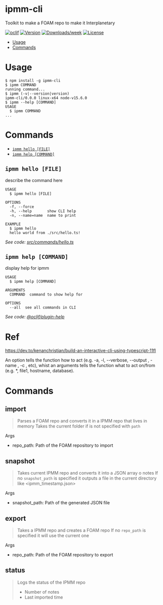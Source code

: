 # ipmm-cli

Toolkit to make a FOAM repo to make it Interplanetary

[![oclif](https://img.shields.io/badge/cli-oclif-brightgreen.svg)](https://oclif.io)
[![Version](https://img.shields.io/npm/v/ipmm-cli.svg)](https://npmjs.org/package/ipmm-cli)
[![Downloads/week](https://img.shields.io/npm/dw/ipmm-cli.svg)](https://npmjs.org/package/ipmm-cli)
[![License](https://img.shields.io/npm/l/ipmm-cli.svg)](https://github.com/xavivives/ipmm-cli/blob/master/package.json)

<!-- toc -->

- [Usage](#usage)
- [Commands](#commands)
<!-- tocstop -->

# Usage

<!-- usage -->

```sh-session
$ npm install -g ipmm-cli
$ ipmm COMMAND
running command...
$ ipmm (-v|--version|version)
ipmm-cli/0.0.0 linux-x64 node-v15.6.0
$ ipmm --help [COMMAND]
USAGE
  $ ipmm COMMAND
...
```

<!-- usagestop -->

# Commands

<!-- commands -->

- [`ipmm hello [FILE]`](#ipmm-hello-file)
- [`ipmm help [COMMAND]`](#ipmm-help-command)

## `ipmm hello [FILE]`

describe the command here

```
USAGE
  $ ipmm hello [FILE]

OPTIONS
  -f, --force
  -h, --help       show CLI help
  -n, --name=name  name to print

EXAMPLE
  $ ipmm hello
  hello world from ./src/hello.ts!
```

_See code: [src/commands/hello.ts](https://github.com/xavivives/ipmm-cli/blob/v0.0.0/src/commands/hello.ts)_

## `ipmm help [COMMAND]`

display help for ipmm

```
USAGE
  $ ipmm help [COMMAND]

ARGUMENTS
  COMMAND  command to show help for

OPTIONS
  --all  see all commands in CLI
```

_See code: [@oclif/plugin-help](https://github.com/oclif/plugin-help/blob/v3.2.2/src/commands/help.ts)_

<!-- commandsstop -->

# Ref

https://dev.to/kenanchristian/build-an-interactive-cli-using-typescript-11fl

An option tells the function how to act (e.g. -a, -l, --verbose, --output , -name , -c , etc), whist an arguments tells the function what to act on/from (e.g. *, file1, hostname, database).

# Commands

## import

> Parses a FOAM repo and converts it in a IPMM repo that lives in memory
> Takes the current folder if is not specified with `path`

Args

- repo_path: Path of the FOAM repository to import

## snapshot

> Takes current IPMM repo and converts it into a JSON array o notes
> If no `snapshot_path` is specified it outputs a file in the current directory like <ipmm_timestamp.json>

Args

- snapshot_path: Path of the generated JSON file

## export

> Takes a IPMM repo and creates a FOAM repo
> If no `repo_path` is specified it will use the current one

Args

- repo_path: Path of the FOAM repository to export

## status

> Logs the status of the IPMM repo
>
> - Number of notes
> - Last imported time

